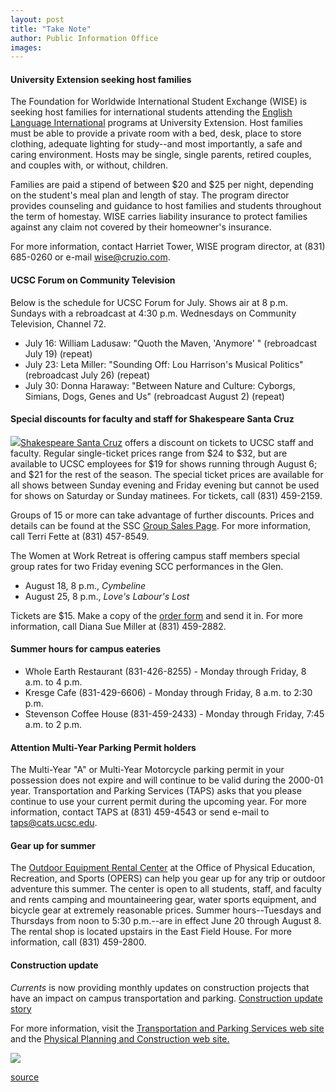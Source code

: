 ```yaml
---
layout: post
title: "Take Note"
author: Public Information Office
images:
---
```


#### University Extension seeking host families

The Foundation for Worldwide International Student Exchange (WISE) is seeking host families for international students attending the [English Language International][1] programs at University Extension. Host families must be able to provide a private room with a bed, desk, place to store clothing, adequate lighting for study--and most importantly, a safe and caring environment. Hosts may be single, single parents, retired couples, and couples with, or without, children.

Families are paid a stipend of between $20 and $25 per night, depending on the student's meal plan and length of stay. The program director provides counseling and guidance to host families and students throughout the term of homestay. WISE carries liability insurance to protect families against any claim not covered by their homeowner's insurance.  
  
For more information, contact Harriet Tower, WISE program director, at (831) 685-0260 or e-mail wise@cruzio.com.

#### UCSC Forum on Community Television

Below is the schedule for UCSC Forum for July. Shows air at 8 p.m. Sundays with a rebroadcast at 4:30 p.m. Wednesdays on Community Television, Channel 72.

* July 16: William Ladusaw: "Quoth the Maven, 'Anymore' " (rebroadcast July 19) (repeat)
* July 23: Leta Miller: "Sounding Off: Lou Harrison's Musical Politics" (rebroadcast July 26) (repeat)
* July 30: Donna Haraway: "Between Nature and Culture: Cyborgs, Simians, Dogs, Genes and Us" (rebroadcast August 2) (repeat)

#### Special discounts for faculty and staff for Shakespeare Santa Cruz

![][2][Shakespeare Santa Cruz][3] offers a discount on tickets to UCSC staff and faculty. Regular single-ticket prices range from $24 to $32, but are available to UCSC employees for $19 for shows running through August 6; and $21 for the rest of the season. The special ticket prices are available for all shows between Sunday evening and Friday evening but cannot be used for shows on Saturday or Sunday matinees. For tickets, call (831) 459-2159.

Groups of 15 or more can take advantage of further discounts. Prices and details can be found at the SSC [Group Sales Page][4]. For more information, call Terri Fette at (831) 457-8549.

The Women at Work Retreat is offering campus staff members special group rates for two Friday evening SCC performances in the Glen.

* August 18, 8 p.m., _Cymbeline_
* August 25, 8 p.m., _Love's Labour's Lost_

Tickets are $15. Make a copy of the [order form][5] and send it in. For more information, call Diana Sue Miller at (831) 459-2882.

#### Summer hours for campus eateries

* Whole Earth Restaurant (831-426-8255) - Monday through Friday, 8 a.m. to 4 p.m.
* Kresge Cafe (831-429-6606) - Monday through Friday, 8 a.m. to 2:30 p.m.
* Stevenson Coffee House (831-459-2433) - Monday through Friday, 7:45 a.m. to 2 p.m.

#### Attention Multi-Year Parking Permit holders

The Multi-Year "A" or Multi-Year Motorcycle parking permit in your possession does not expire and will continue to be valid during the 2000-01 year. Transportation and Parking Services (TAPS) asks that you please continue to use your current permit during the upcoming year. For more information, contact TAPS at (831) 459-4543 or send e-mail to taps@cats.ucsc.edu.

#### Gear up for summer

The [Outdoor Equipment Rental Center][6] at the Office of Physical Education, Recreation, and Sports (OPERS) can help you gear up for any trip or outdoor adventure this summer. The center is open to all students, staff, and faculty and rents camping and mountaineering gear, water sports equipment, and bicycle gear at extremely reasonable prices. Summer hours--Tuesdays and Thursdays from noon to 5:30 p.m.--are in effect June 20 through August 8. The rental shop is located upstairs in the East Field House. For more information, call (831) 459-2800.

#### Construction update

_Currents_ is now providing monthly updates on construction projects that have an impact on campus transportation and parking. [Construction update story][7]

For more information, visit the [Transportation and Parking Services web site][8] and the [Physical Planning and Construction web site.][9]

  
![ ][10]

[1]: http://www.ucsc-extension.edu/index.html
[2]: ../art/shakespeare.sc.150.jpg
[3]: http://www.shakespearesantacruz.org
[4]: http://www.shakespearesantacruz.org/summer00/groupds.shtml
[5]: ticket_form.html
[6]: http://www.ucsc.edu/opers/rec/rentals.html
[7]: ../../construction.html
[8]: http://www2.ucsc.edu/taps/
[9]: http://www2.ucsc.edu/ppc/
[10]: ../../images/trans.gif

[source](http://www1.ucsc.edu/currents/00-01/07-17/takenote.html "Permalink to takenote")
